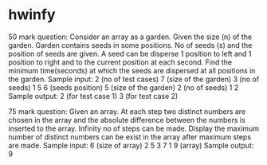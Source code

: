 # hwinfy
50 mark question:
Consider an array as a garden. Given the size (n) of the garden. Garden contains seeds in some positions. No of seeds (s) and the position of seeds are given. A seed can be disperse 1 position to left and 1 position to right and to the current position at each second. Find the minimum time(seconds) at which the seeds are dispersed at all positions in the garden.
Sample input:
2 (no of test cases) 
7 (size of the garden) 
3 (no of seeds) 
1 5 6 (seeds position) 
5 (size of the garden) 
2 (no of seeds) 
1 2
Sample output:
2 (for test case 1)
3 (for test case 2)

75 mark question:
Given an array. At each step two distinct numbers are chosen in the array and the absolute difference between the numbers is inserted to the array. Infinity no of steps can be made. Display the maximum number of distinct numbers can be exist in the array after maximum steps are made.
Sample input:
6 (size of array) 
2 5 3 7 1 9 (array) 
Sample output:
9
